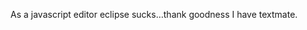 <!--
id: 1096537250
link: http://kevinisom.info/post/1096537250/as-a-javascript-editor-eclipse-sucks-thank
slug: as-a-javascript-editor-eclipse-sucks-thank
date: Fri Sep 10 2010 22:08:20 GMT+1200 (NZST)
raw: {"blog_name":"kevinisom","id":1096537250,"post_url":"http://kevinisom.info/post/1096537250/as-a-javascript-editor-eclipse-sucks-thank","slug":"as-a-javascript-editor-eclipse-sucks-thank","type":"text","date":"2010-09-10 10:08:20 GMT","timestamp":1284113300,"state":"published","format":"html","reblog_key":"VmULMRRQ","tags":[],"short_url":"http://tmblr.co/Zw68Yy11MzIY","highlighted":[],"feed_item":"http://twitter.com/kev_nz/statuses/24045409485","from_feed_id":"650289","note_count":0,"title":null,"body":"<p>As a javascript editor eclipse sucks&#8230;thank goodness I have textmate.</p>"}
publish: 2010-09-010
tags: 
title: null
-->


As a javascript editor eclipse sucks…thank goodness I have textmate.


